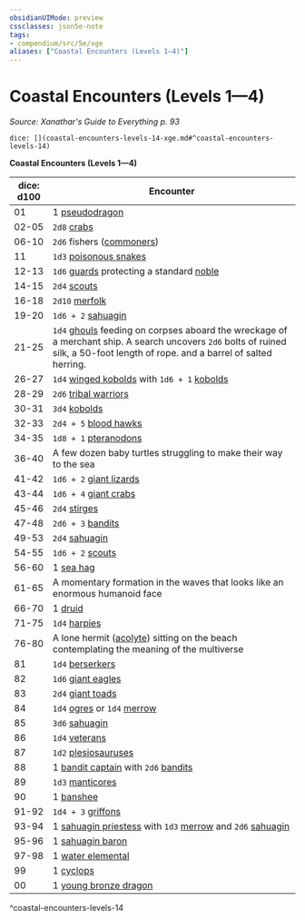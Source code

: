 ```yaml
---
obsidianUIMode: preview
cssclasses: json5e-note
tags:
- compendium/src/5e/xge
aliases: ["Coastal Encounters (Levels 1—4)"]
---
```

# Coastal Encounters (Levels 1—4)
*Source: Xanathar's Guide to Everything p. 93* 

`dice: [](coastal-encounters-levels-14-xge.md#^coastal-encounters-levels-14)`

**Coastal Encounters (Levels 1—4)**

| dice: d100 | Encounter |
|------------|-----------|
| 01 | 1 [pseudodragon](z_compendium/bestiary/dragon/pseudodragon.md) |
| 02-05 | `2d8` [crabs](z_compendium/bestiary/beast/crab.md) |
| 06-10 | `2d6` fishers ([commoners](z_compendium/bestiary/humanoid/commoner.md)) |
| 11 | `1d3` [poisonous snakes](z_compendium/bestiary/beast/poisonous-snake.md) |
| 12-13 | `1d6` [guards](z_compendium/bestiary/humanoid/guard.md) protecting a standard [noble](z_compendium/bestiary/humanoid/noble.md) |
| 14-15 | `2d4` [scouts](z_compendium/bestiary/humanoid/scout.md) |
| 16-18 | `2d10` [merfolk](z_compendium/bestiary/humanoid/merfolk.md) |
| 19-20 | `1d6 + 2` [sahuagin](z_compendium/bestiary/humanoid/sahuagin.md) |
| 21-25 | `1d4` [ghouls](z_compendium/bestiary/undead/ghoul.md) feeding on corpses aboard the wreckage of a merchant ship. A search uncovers `2d6` bolts of ruined silk, a 50-foot length of rope. and a barrel of salted herring. |
| 26-27 | `1d4` [winged kobolds](z_compendium/bestiary/humanoid/winged-kobold.md) with `1d6 + 1` [kobolds](z_compendium/bestiary/humanoid/kobold.md) |
| 28-29 | `2d6` [tribal warriors](z_compendium/bestiary/humanoid/tribal-warrior.md) |
| 30-31 | `3d4` [kobolds](z_compendium/bestiary/humanoid/kobold.md) |
| 32-33 | `2d4 + 5` [blood hawks](z_compendium/bestiary/beast/blood-hawk.md) |
| 34-35 | `1d8 + 1` [pteranodons](z_compendium/bestiary/beast/pteranodon.md) |
| 36-40 | A few dozen baby turtles struggling to make their way to the sea |
| 41-42 | `1d6 + 2` [giant lizards](z_compendium/bestiary/beast/giant-lizard.md) |
| 43-44 | `1d6 + 4` [giant crabs](z_compendium/bestiary/beast/giant-crab.md) |
| 45-46 | `2d4` [stirges](z_compendium/bestiary/beast/stirge.md) |
| 47-48 | `2d6 + 3` [bandits](z_compendium/bestiary/humanoid/bandit.md) |
| 49-53 | `2d4` [sahuagin](z_compendium/bestiary/humanoid/sahuagin.md) |
| 54-55 | `1d6 + 2` [scouts](z_compendium/bestiary/humanoid/scout.md) |
| 56-60 | 1 [sea hag](z_compendium/bestiary/fey/sea-hag.md) |
| 61-65 | A momentary formation in the waves that looks like an enormous humanoid face |
| 66-70 | 1 [druid](z_compendium/bestiary/humanoid/druid.md) |
| 71-75 | `1d4` [harpies](z_compendium/bestiary/monstrosity/harpy.md) |
| 76-80 | A lone hermit ([acolyte](z_compendium/bestiary/humanoid/acolyte.md)) sitting on the beach contemplating the meaning of the multiverse |
| 81 | `1d4` [berserkers](z_compendium/bestiary/humanoid/berserker.md) |
| 82 | `1d6` [giant eagles](z_compendium/bestiary/beast/giant-eagle.md) |
| 83 | `2d4` [giant toads](z_compendium/bestiary/beast/giant-toad.md) |
| 84 | `1d4` [ogres](z_compendium/bestiary/giant/ogre.md) or `1d4` [merrow](z_compendium/bestiary/monstrosity/merrow.md) |
| 85 | `3d6` [sahuagin](z_compendium/bestiary/humanoid/sahuagin.md) |
| 86 | `1d4` [veterans](z_compendium/bestiary/humanoid/veteran.md) |
| 87 | `1d2` [plesiosauruses](z_compendium/bestiary/beast/plesiosaurus.md) |
| 88 | 1 [bandit captain](z_compendium/bestiary/humanoid/bandit-captain.md) with `2d6` [bandits](z_compendium/bestiary/humanoid/bandit.md) |
| 89 | `1d3` [manticores](z_compendium/bestiary/monstrosity/manticore.md) |
| 90 | 1 [banshee](z_compendium/bestiary/undead/banshee.md) |
| 91-92 | `1d4 + 3` [griffons](z_compendium/bestiary/monstrosity/griffon.md) |
| 93-94 | 1 [sahuagin priestess](z_compendium/bestiary/humanoid/sahuagin-priestess.md) with `1d3` [merrow](z_compendium/bestiary/monstrosity/merrow.md) and `2d6` [sahuagin](z_compendium/bestiary/humanoid/sahuagin.md) |
| 95-96 | 1 [sahuagin baron](z_compendium/bestiary/humanoid/sahuagin-baron.md) |
| 97-98 | 1 [water elemental](z_compendium/bestiary/elemental/water-elemental.md) |
| 99 | 1 [cyclops](z_compendium/bestiary/giant/cyclops.md) |
| 00 | 1 [young bronze dragon](z_compendium/bestiary/dragon/young-bronze-dragon.md) |
^coastal-encounters-levels-14